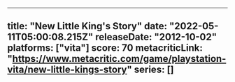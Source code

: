 
---
title: "New Little King's Story"
date: "2022-05-11T05:00:08.215Z"
releaseDate: "2012-10-02"
platforms: ["vita"]
score: 70
metacriticLink: "https://www.metacritic.com/game/playstation-vita/new-little-kings-story"
series: []
---
